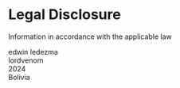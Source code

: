 # Legal Disclosure

Information in accordance with the applicable law

edwin ledezma\
lordvenom\
2024\
Bolivia
